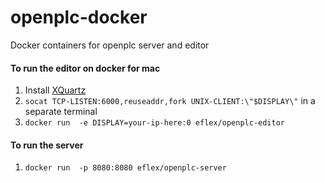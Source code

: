 # openplc-docker
Docker containers for openplc server and editor

#### To run the editor on docker for mac
1. Install [XQuartz](https://www.xquartz.org/)
2. `socat TCP-LISTEN:6000,reuseaddr,fork UNIX-CLIENT:\"$DISPLAY\"` in a separate terminal
3. `docker run  -e DISPLAY=your-ip-here:0 eflex/openplc-editor`

#### To run the server
1. `docker run  -p 8080:8080 eflex/openplc-server`
